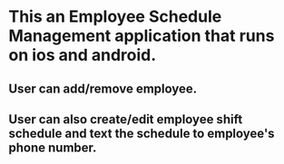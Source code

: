# This an Employee Schedule Management application that runs on ios and android.
## User can add/remove employee. 
## User can also create/edit employee shift schedule and text the schedule to employee's phone number.
